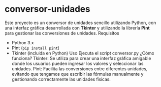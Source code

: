 # conversor-unidades
Este proyecto es un conversor de unidades sencillo utilizando Python, con una interfaz gráfica desarrollada con **Tkinter** y utilizando la librería **Pint** para gestionar las conversiones de unidades.
Requisitos
- Python 3.x
- Pint (`pip install pint`)
- Tkinter (incluida en Python)
Uso
Ejecuta el script conversor.py
¿Cómo funciona?
Tkinter: Se utiliza para crear una interfaz gráfica amigable donde los usuarios pueden ingresar los valores y seleccionar las unidades.
Pint: Facilita las conversiones entre diferentes unidades, evitando que tengamos que escribir las fórmulas manualmente y gestionando correctamente las unidades físicas.
